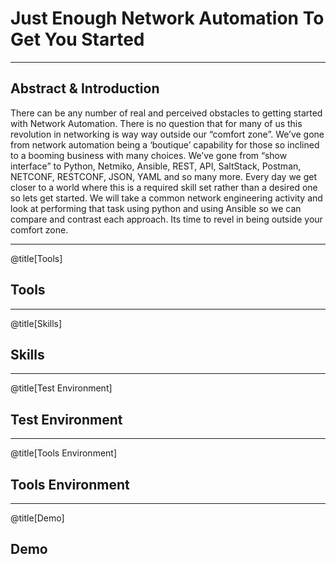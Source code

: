 # Just Enough Network Automation To Get You Started

---

## Abstract & Introduction


There can be any number of real and perceived obstacles to getting started with Network Automation.  There is no question that for many of us this revolution in networking is way way outside our “comfort zone”. We’ve gone from network automation being a ‘boutique’ capability for those so inclined to a booming business with many choices.  We’ve gone from “show interface” to Python, Netmiko, Ansible, REST, API, SaltStack, Postman, NETCONF, RESTCONF, JSON, YAML and so many more. Every day we get closer to a world where this is a required skill set rather than a desired one so lets get started.
We will take a common network engineering activity and look at performing that task using python and using Ansible so we can compare and contrast each approach.  Its time to revel in being outside your comfort zone.


---
@title[Tools]
## Tools



---
@title[Skills]
## Skills


---
@title[Test Environment]
## Test Environment


---
@title[Tools Environment]
## Tools Environment


---
@title[Demo]
## Demo

